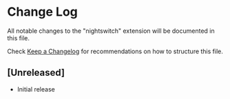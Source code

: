 # Change Log
All notable changes to the "nightswitch" extension will be documented in this file.

Check [Keep a Changelog](http://keepachangelog.com/) for recommendations on how to structure this file.

## [Unreleased]
- Initial release